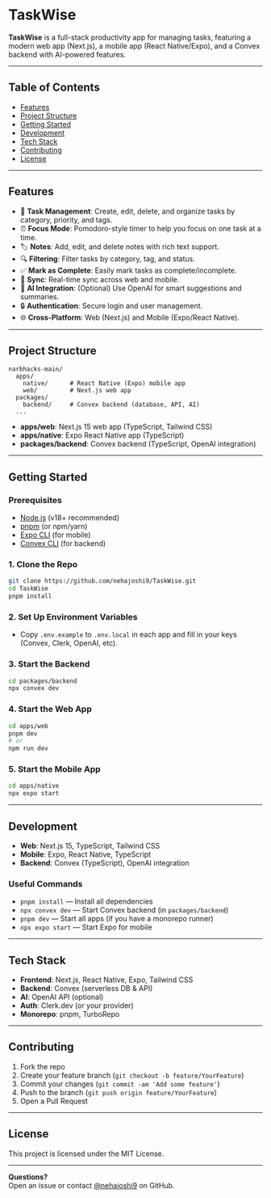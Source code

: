 # TaskWise

**TaskWise** is a full-stack productivity app for managing tasks, featuring a modern web app (Next.js), a mobile app (React Native/Expo), and a Convex backend with AI-powered features.

---

## Table of Contents

- [Features](#features)
- [Project Structure](#project-structure)
- [Getting Started](#getting-started)
- [Development](#development)
- [Tech Stack](#tech-stack)
- [Contributing](#contributing)
- [License](#license)

---

## Features

- 📝 **Task Management**: Create, edit, delete, and organize tasks by category, priority, and tags.
- ⏰ **Focus Mode**: Pomodoro-style timer to help you focus on one task at a time.
- 🏷️ **Notes**: Add, edit, and delete notes with rich text support.
- 🔍 **Filtering**: Filter tasks by category, tag, and status.
- ✅ **Mark as Complete**: Easily mark tasks as complete/incomplete.
- 🔄 **Sync**: Real-time sync across web and mobile.
- 🤖 **AI Integration**: (Optional) Use OpenAI for smart suggestions and summaries.
- 🔒 **Authentication**: Secure login and user management.
- 🌐 **Cross-Platform**: Web (Next.js) and Mobile (Expo/React Native).

---

## Project Structure

```
narbhacks-main/
  apps/
    native/      # React Native (Expo) mobile app
    web/         # Next.js web app
  packages/
    backend/     # Convex backend (database, API, AI)
  ...
```

- **apps/web**: Next.js 15 web app (TypeScript, Tailwind CSS)
- **apps/native**: Expo React Native app (TypeScript)
- **packages/backend**: Convex backend (TypeScript, OpenAI integration)

---

## Getting Started

### Prerequisites

- [Node.js](https://nodejs.org/) (v18+ recommended)
- [pnpm](https://pnpm.io/) (or npm/yarn)
- [Expo CLI](https://docs.expo.dev/get-started/installation/) (for mobile)
- [Convex CLI](https://docs.convex.dev/cli/install) (for backend)

### 1. Clone the Repo

```sh
git clone https://github.com/nehajoshi9/TaskWise.git
cd TaskWise
pnpm install
```

### 2. Set Up Environment Variables

- Copy `.env.example` to `.env.local` in each app and fill in your keys (Convex, Clerk, OpenAI, etc).

### 3. Start the Backend

```sh
cd packages/backend
npx convex dev
```

### 4. Start the Web App

```sh
cd apps/web
pnpm dev
# or
npm run dev
```

### 5. Start the Mobile App

```sh
cd apps/native
npx expo start
```

---

## Development

- **Web**: Next.js 15, TypeScript, Tailwind CSS
- **Mobile**: Expo, React Native, TypeScript
- **Backend**: Convex (TypeScript), OpenAI integration

### Useful Commands

- `pnpm install` — Install all dependencies
- `npx convex dev` — Start Convex backend (in `packages/backend`)
- `pnpm dev` — Start all apps (if you have a monorepo runner)
- `npx expo start` — Start Expo for mobile

---

## Tech Stack

- **Frontend**: Next.js, React Native, Expo, Tailwind CSS
- **Backend**: Convex (serverless DB & API)
- **AI**: OpenAI API (optional)
- **Auth**: Clerk.dev (or your provider)
- **Monorepo**: pnpm, TurboRepo

---

## Contributing

1. Fork the repo
2. Create your feature branch (`git checkout -b feature/YourFeature`)
3. Commit your changes (`git commit -am 'Add some feature'`)
4. Push to the branch (`git push origin feature/YourFeature`)
5. Open a Pull Request

---

## License

This project is licensed under the MIT License.

---

**Questions?**  
Open an issue or contact [@nehajoshi9](https://github.com/nehajoshi9) on GitHub.
